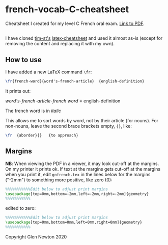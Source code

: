 # french-vocab-C-cheatsheet
Cheatsheet I created for my level C French oral exam. [Link to PDF](https://github.com/gnewton/french-vocab-C-cheatsheet/raw/master/gnfrench.pdf).


##
I have cloned [tim-st's](https://github.com/tim-st)
[latex-cheatsheet](https://github.com/tim-st/latex-cheatsheet) and
used it almost as-is (except for removing the content and replacing it
with my own).



## How to use
I have added a new LaTeX command `\fr`:

```tex
\fr{french-word}{word's-french-article}  {english-definition}
```

It prints out:

_word's-french-article-french word_ = english-definition

The french word is in _italic_


This allows me to sort words by word, not by their article (for
nouns).
For non-nouns, leave the second brace brackets empty, `{}`, like:
```tex
\fr  {aborder}{}   {to approach}
```

## Margins
**NB**: When viewing the PDF in a viewer, it may look cut-off at the margins.
On my printer it prints ok.
If text at the margins gets cut-off at the margins when you print it,
edit `gnfrench.tex` in the lines below for the margins ("-2mm")
to something more positive, like zero (0):
```tex
%%%%%%%%%%%Edit below to adjust print margins
\usepackage[top=0mm,bottom=-2mm,left=-2mm,right=-2mm]{geometry}
%%%%%%%%%%%
```
edited to zero:
```tex
%%%%%%%%%%%Edit below to adjust print margins
\usepackage[top=0mm,bottom=0mm,left=0mm,right=0mm]{geometry}
%%%%%%%%%%%
```


Copyright Glen Newton 2020

